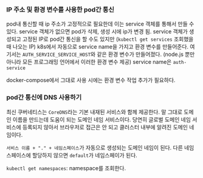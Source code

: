 ### IP 주소 및 환경 변수를 사용한 pod간 통신

pod내 통신할 때 ip 주소가 고정적으로 필요한데 이는 service 객체를 통해서 만들 수 있다.
service 객체가 없으면 pod가 삭제, 생성 시에 ip가 변경 됨.
service 객체가 생성되고 고정된 IP로 pod간 통신을 할 수도 있지만 (`kubectl get services` 조회했을 때 나오는 IP)
k8s에서 자동으로 service name을 가지고 환경 변수를 만들어준다.
여기서는 `AUTH_SERVICE_SERVICE_HOST`와 같은 환경 변수가 만들어졌다. (node.js 뿐만 아니라 모든 프로그래밍 언어에서 이러한 환경 변수 제공)
service name은 `auth-service`

docker-compose에서 그대로 사용 시에는 환경 변수 작업 추가가 필요하다.

### pod간 통신에 DNS 사용하기

최신 쿠버네티스는 `CoreDNS`라는 기본 내재된 서비스와 함께 제공한다.
말 그대로 도메인 이름을 만드는데 도움이 되는 도메인 네임 서비스이다.
당연히 글로벌 도메인 네임 서비스에 등록되지 않아서 브라우저로 접근은 안 되고
클러스터 내부에 알려진 도메인 네임이다.

`서비스 이름 + "." + 네임스페이스`가 자동으로 생성되는 도메인 네임이 된다.
다른 네임스페이스에 할당하지 않으면 `default`가 네임스페이가 된다.

`kubectl get namespaces`: namespace를 조회한다.
